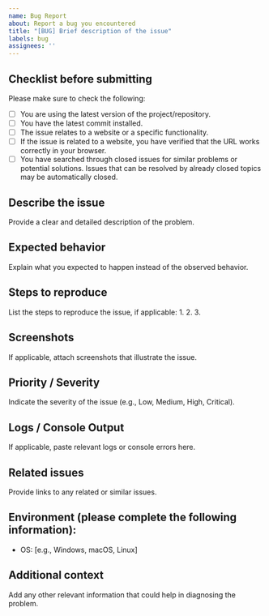 ```yaml
---
name: Bug Report
about: Report a bug you encountered
title: "[BUG] Brief description of the issue"
labels: bug
assignees: ''
---
```


## Checklist before submitting
Please make sure to check the following:

- [ ] You are using the latest version of the project/repository.
- [ ] You have the latest commit installed.
- [ ] The issue relates to a website or a specific functionality.
- [ ] If the issue is related to a website, you have verified that the URL works correctly in your browser.
- [ ] You have searched through closed issues for similar problems or potential solutions. Issues that can be resolved by already closed topics may be automatically closed.

## Describe the issue
Provide a clear and detailed description of the problem.

## Expected behavior
Explain what you expected to happen instead of the observed behavior.

## Steps to reproduce
List the steps to reproduce the issue, if applicable:
1. 
2. 
3. 

## Screenshots
If applicable, attach screenshots that illustrate the issue.

## Priority / Severity
Indicate the severity of the issue (e.g., Low, Medium, High, Critical).

## Logs / Console Output
If applicable, paste relevant logs or console errors here.

## Related issues
Provide links to any related or similar issues.

## Environment (please complete the following information):
- OS: [e.g., Windows, macOS, Linux]

## Additional context
Add any other relevant information that could help in diagnosing the problem.